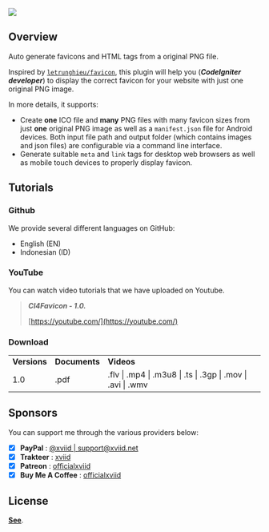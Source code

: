 ![](https://33333.cdn.cke-cs.com/kSW7V9NHUXugvhoQeFaf/images/f1db086732f08de88d73a7a45299fe7addc0d308cb98d867.png)

## Overview

Auto generate favicons and HTML tags from a original PNG file.

Inspired by [`letrunghieu/favicon`](https://github.com/letrunghieu/favicon), this plugin will help you (_**CodeIgniter developer**_) to display the correct favicon for your website with just one original PNG image.

In more details, it supports:

*   Create **one** ICO file and **many** PNG files with many favicon sizes from just **one** original PNG image as well as a `manifest.json` file for Android devices. Both input file path and output folder (which contains images and json files) are configurable via a command line interface.
*   Generate suitable `meta` and `link` tags for desktop web browsers as well as mobile touch devices to properly display favicon.

## Tutorials

### Github

We provide several different languages ​​on GitHub:

*   English (EN)
*   Indonesian (ID)

### YouTube

You can watch video tutorials that we have uploaded on Youtube.

> _**CI4Favicon - 1.0.**_ 
> 
> [https://youtube.com/](https://youtube.com/)

### Download

<table><tbody><tr><td><strong>Versions</strong></td><td><strong>Documents</strong></td><td><strong>Videos</strong></td></tr><tr><td>1.0</td><td>.pdf</td><td>.flv | .mp4 | .m3u8 | .ts | .3gp | .mov | .avi | .wmv</td></tr></tbody></table>

## Sponsors

You can support me through the various providers below:

*   [x] **PayPal** : [@xviid | support@xviid.net](https://paypal.me/xviid)
*   [x] **Trakteer** : [xviid](https://trakteer.id/xviid)
*   [x] **Patreon** : [officialxviid](https://www.patreon.com/officialxviid)
*   [x] **Buy Me A Coffee** : [officialxviid](https://www.buymeacoffee.com/officialxviid)

## License

[**See**](https://github.com/officialxviid/CI4Favicon/blob/main/LICENSE).
